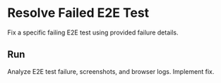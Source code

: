# Resolve Failed E2E Test

Fix a specific failing E2E test using provided failure details.

## Run

Analyze E2E test failure, screenshots, and browser logs. Implement fix.

